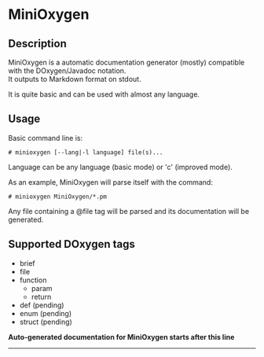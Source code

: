 # MiniOxygen

## Description

MiniOxygen is a automatic documentation generator (mostly) compatible with the DOxygen/Javadoc
notation.   
It outputs to Markdown format on stdout.

It is quite basic and can be used with almost any language.

## Usage

Basic command line is:

    # minioxygen [--lang|-l language] file(s)...

Language can be any language (basic mode) or 'c' (improved mode).

As an example, MiniOxygen will parse itself with the command:

    # minioxygen MiniOxygen/*.pm

Any file containing a @file tag will be parsed and its documentation will be generated.

## Supported DOxygen tags

  * brief
  * file
  * function
    * param
    * return
  * def (pending)
  * enum (pending)
  * struct (pending)

**Auto-generated documentation for MiniOxygen starts after this line**

---

